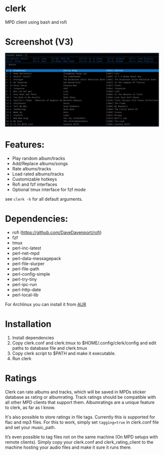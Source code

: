 # clerk

MPD client using bash and rofi

# Screenshot (V3)
![Screenshot](images/clerk_multi_keys.jpg)

# Features:

* Play random album/tracks
* Add/Replace albums/songs
* Rate albums/tracks
* Load rated albums/tracks
* Customizable hotkeys
* Rofi and fzf interfaces
* Optional tmux interface for fzf mode

see `clerk -h` for all default arguments.

# Dependencies:

* rofi (https://github.com/DaveDavenport/rofi)
* fzf
* tmux
* perl-inc-latest
* perl-net-mpd
* perl-data-messagepack
* perl-file-slurper
* perl-file-path
* perl-config-simple
* perl-try-tiny
* perl-ipc-run
* perl-http-date
* perl-local-lib

For Archlinux you can install it from [AUR](https://aur.archlinux.org/packages/clerk-git/)

# Installation

1. Install dependencies
2. Copy clerk.conf and clerk.tmux to $HOME/.config/clerk/config and edit paths to database file and clerk.tmux
3. Copy clerk script to $PATH and make it executable.
4. Run clerk

# Ratings

Clerk can rate albums and tracks, which will be saved in MPDs sticker database as rating or albumrating.
Track ratings should be compatible with all other MPD clients that support them.
Albumratings are a unique feature to clerk, as far as I know.

It's also possible to store ratings in file tags. Currently this is supported for flac and mp3 files.
For this to work, simply set `tagging=true` in clerk.conf file and set your music_path.

It’s even possible to tag files not on the same machine (On MPD setups with remote clients).
Simply copy your clerk.conf and clerk_rating_client to the machine hosting your audio files and
make it sure it runs there.
